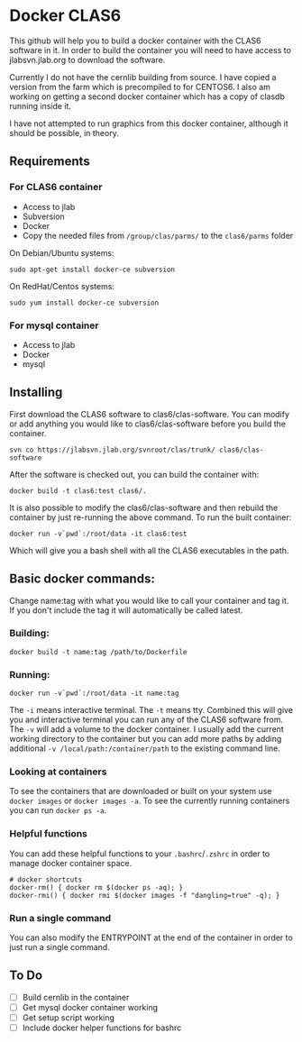 # Docker CLAS6

This github will help you to build a docker container with the CLAS6 software in it.
In order to build the container you will need to have access to jlabsvn.jlab.org to download the software.

Currently I do not have the cernlib building from source.
I have copied a version from the farm which is precompiled to for CENTOS6.
I also am working on getting a second docker container which has a copy of clasdb running inside it.

I have not attempted to run graphics from this docker container, although it should be possible, in theory.

## Requirements

### For CLAS6 container
* Access to jlab
* Subversion
* Docker
* Copy the needed files from `/group/clas/parms/` to the `clas6/parms` folder

On Debian/Ubuntu systems:
```
sudo apt-get install docker-ce subversion
```

On RedHat/Centos systems:
```
sudo yum install docker-ce subversion
```

### For mysql container
* Access to jlab
* Docker
* mysql

## Installing
First download the CLAS6 software to clas6/clas-software.
You can modify or add anything you would like to clas6/clas-software before you build the container.
```
svn co https://jlabsvn.jlab.org/svnroot/clas/trunk/ clas6/clas-software
```
After the software is checked out, you can build the container with:
```
docker build -t clas6:test clas6/.
```
It is also possible to modify the clas6/clas-software and then rebuild the container by just re-running the above command.
To run the built container:
```
docker run -v`pwd`:/root/data -it clas6:test
```
Which will give you a bash shell with all the CLAS6 executables in the path.

## Basic docker commands:
Change name:tag with what you would like to call your container and tag it. If
you don't include the tag it will automatically be called latest.

### Building:
```
docker build -t name:tag /path/to/Dockerfile
```
### Running:
```
docker run -v`pwd`:/root/data -it name:tag
```
The `-i` means interactive terminal.
The `-t` means tty.
Combined this will give you and interactive terminal you can run any of the CLAS6 software from.
The `-v` will add a volume to the docker container.
I usually add the current working directory to the container but you can add more paths by adding additional `-v /local/path:/container/path` to the existing command line.

### Looking at containers

To see the containers that are downloaded or built on your system use `docker images` or `docker images -a`.
To see the currently running containers you can run `docker ps -a`.

### Helpful functions
You can add these helpful functions to your `.bashrc`/`.zshrc` in order to manage docker container space.

```
# docker shortcuts
docker-rm() { docker rm $(docker ps -aq); }
docker-rmi() { docker rmi $(docker images -f "dangling=true" -q); }
```

### Run a single command

You can also modify the ENTRYPOINT at the end of the container in order to just run a single command.



## To Do
- [ ] Build cernlib in the container
- [ ] Get mysql docker container working
- [ ] Get setup script working
- [ ] Include docker helper functions for bashrc

